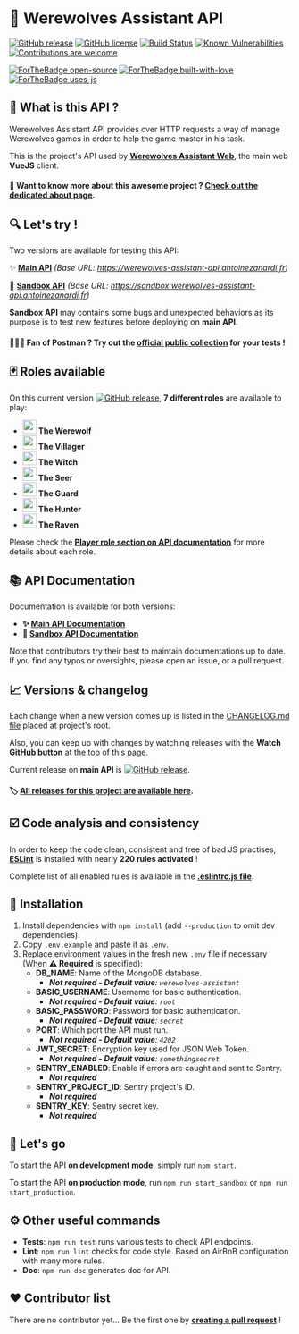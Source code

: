 # 🐺 Werewolves Assistant API

[![GitHub release](https://img.shields.io/github/release/antoinezanardi/werewolves-assistant-api.svg)](https://GitHub.com/antoinezanardi/werewolves-assistant-api/releases/)
[![GitHub license](https://img.shields.io/github/license/antoinezanardi/werewolves-assistant-api.svg)](https://github.com/antoinezanardi/https://img.shields.io/github/license/werewolves-assistant-api.svg/blob/master/LICENSE)
[![Build Status](https://travis-ci.org/antoinezanardi/werewolves-assistant-api.svg?branch=master)](https://travis-ci.org/antoinezanardi/werewolves-assistant-api)
[![Known Vulnerabilities](https://snyk.io/test/github/antoinezanardi/werewolves-assistant-api/badge.svg?targetFile=package.json)](https://snyk.io/test/github/antoinezanardi/werewolves-assistant-api?targetFile=package.json)
[![Contributions are welcome](https://img.shields.io/badge/contributions-welcome-brightgreen.svg?style=flat)](https://github.com/antoinezanardi/werewolves-assistant-api/issues)

[![ForTheBadge open-source](https://forthebadge.com/images/badges/open-source.svg)](https://forthebadge.com)
[![ForTheBadge built-with-love](http://ForTheBadge.com/images/badges/built-with-love.svg)](https://GitHub.com/antoinezanardi/)
[![ForTheBadge uses-js](http://ForTheBadge.com/images/badges/uses-js.svg)](https://GitHub.com/antoinezanardi/werewolves-assistant-api)

## 🐺 What is this API ?
Werewolves Assistant API provides over HTTP requests a way of manage Werewolves games in order to help the game master in his task.

This is the project's API used by **[Werewolves Assistant Web](https://github.com/antoinezanardi/werewolves-assistant-web)**, the main web **VueJS** client.  

#### 🤔 Want to know more about this awesome project ? <a href="https://werewolves-assistant.antoinezanardi.fr/about" target="_blank">**Check out the dedicated about page**</a>.

## 🔍 Let's try !
Two versions are available for testing this API:

✨ <a href="https://werewolves-assistant-api.antoinezanardi.fr" target="_blank">**Main API**</a> _(Base URL: https://werewolves-assistant-api.antoinezanardi.fr)_

🔧 <a href="https://sandbox.werewolves-assistant-api.antoinezanardi.fr" target="_blank">**Sandbox API**</a> _(Base URL: https://sandbox.werewolves-assistant-api.antoinezanardi.fr)_

**Sandbox API** may contains some bugs and unexpected behaviors as its purpose is to test new features before deploying on **main API**.

#### 🚀🧑‍🚀 Fan of Postman ? Try out the [official public collection](https://www.getpostman.com/collections/d24ac6443fe18e0fe389) for your tests ! 

## 🃏 Roles available

On this current version [![GitHub release](https://img.shields.io/github/release/antoinezanardi/werewolves-assistant-api.svg)](https://GitHub.com/antoinezanardi/werewolves-assistant-api/releases/), **7 different roles** are available to play:

- **<img src="https://werewolves-assistant-api.antoinezanardi.fr/img/roles/werewolf.png" width="25"/> The Werewolf**
- **<img src="https://werewolves-assistant-api.antoinezanardi.fr/img/roles/villager.png" width="25"/> The Villager**
- **<img src="https://werewolves-assistant-api.antoinezanardi.fr/img/roles/witch.png" width="25"/> The Witch**
- **<img src="https://werewolves-assistant-api.antoinezanardi.fr/img/roles/seer.png" width="25"/> The Seer**
- **<img src="https://werewolves-assistant-api.antoinezanardi.fr/img/roles/guard.png" width="25"/> The Guard**
- **<img src="https://werewolves-assistant-api.antoinezanardi.fr/img/roles/hunter.png" width="25"/> The Hunter**
- **<img src="https://werewolves-assistant-api.antoinezanardi.fr/img/roles/raven.png" width="25"/> The Raven**

Please check the <a href="https://werewolves-assistant-api.antoinezanardi.fr/apidoc/#player-roles" target="_blank">**Player role section on API documentation**</a> for more details about each role.

## 📚 API Documentation
Documentation is available for both versions:

* **✨ [Main API Documentation](https://werewolves-assistant-api.antoinezanardi.fr/apidoc)**
* **🔧 [Sandbox API Documentation](https://sandbox.werewolves-assistant-api.antoinezanardi.fr/apidoc)**

Note that contributors try their best to maintain documentations up to date. If you find any typos or oversights, please open an issue, or a pull request.

## 📈 Versions & changelog
Each change when a new version comes up is listed in the <a href="https://github.com/antoinezanardi/werewolves-assistant-api/blob/master/CHANGELOG.md" target="_blank">CHANGELOG.md file</a> placed at project's root.

Also, you can keep up with changes by watching releases with the **Watch GitHub button** at the top of this page.

Current release on **main API** is [![GitHub release](https://img.shields.io/github/release/antoinezanardi/werewolves-assistant-api.svg)](https://GitHub.com/antoinezanardi/werewolves-assistant-api/releases/).

#### 🏷️ <a href="https://github.com/antoinezanardi/werewolves-assistant-api/releases" target="_blank">All releases for this project are available here</a>. 

## ☑️ Code analysis and consistency
In order to keep the code clean, consistent and free of bad JS practises, **[ESLint](https://eslint.org/)** is installed with nearly **220 rules activated** !

Complete list of all enabled rules is available in the **[.eslintrc.js file](https://github.com/antoinezanardi/werewolves-assistant-api/blob/master/.eslintrc.js)**.

## 🔨 Installation
1. Install dependencies with `npm install` (add `--production` to omit dev dependencies).
2. Copy `.env.example` and paste it as `.env`.
3. Replace environment values in the fresh new `.env` file if necessary (When **⚠️️ Required** is specified):
    * **DB_NAME**: Name of the MongoDB database. 
      - _**Not required - Default value**: `werewolves-assistant`_
    * **BASIC_USERNAME**: Username for basic authentication. 
      - _**Not required - Default value**: `root`_
    * **BASIC_PASSWORD**: Password for basic authentication. 
      - _**Not required - Default value**: `secret`_
    * **PORT**: Which port the API must run. 
      - _**Not required - Default value**: `4202`_
    * **JWT_SECRET**: Encryption key used for JSON Web Token. 
      - _**Not required - Default value**: `somethingsecret`_
    * **SENTRY_ENABLED**: Enable if errors are caught and sent to Sentry. 
      - _**Not required**_
    * **SENTRY_PROJECT_ID**: Sentry project's ID. 
      - _**Not required**_
    * **SENTRY_KEY**: Sentry secret key. 
      - _**Not required**_

## 🔌 Let's go
To start the API **on development mode**, simply run `npm start`.

To start the API **on production mode**, run `npm run start_sandbox` or `npm run start_production`.

## ⚙️ Other useful commands
- **Tests**: `npm run test` runs various tests to check API endpoints.
- **Lint**: `npm run lint` checks for code style. Based on AirBnB configuration with many more rules.
- **Doc**: `npm run doc` generates doc for API.

## ❤️ Contributor list

There are no contributor yet... Be the first one by **[creating a pull request](https://github.com/antoinezanardi/werewolves-assistant-api/pulls)** !